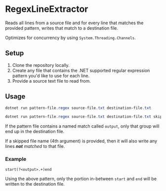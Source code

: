 # RegexLineExtractor

Reads all lines from a source file and for every line that matches the provided pattern, writes that match to a destination file.

Optimizes for concurrency by using `System.Threading.Channels`.

## Setup

1) Clone the repository locally.
2) Create any file that contains the .NET supported regular expression pattern you'd like to use for each line.
3) Provide a source text file to read from.

## Usage

```powershell
dotnet run pattern-file.regex source-file.txt destination-file.txt
```

```powershell
dotnet run pattern-file.regex source-file.txt destination-file.txt skipped-file.txt
```

If the pattern file contains a named match called `output`, only that group will end up in the destination file.

If a skipped file name (4th argument) is provided, then it will also write any lines _**not** matched_ to that file.

### Example

```regexp
start(?<output>.+)end
```

Using the above pattern, only the portion in-between `start` and `end` will be written to the destination file.